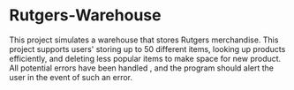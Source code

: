 # Rutgers-Warehouse

This project simulates a warehouse that stores Rutgers merchandise. This project supports users' storing up to 50 different items, looking up products efficiently, and deleting less popular items to make space for new product. All potential errors have been handled , and the program should alert the user in the event of such an error.
